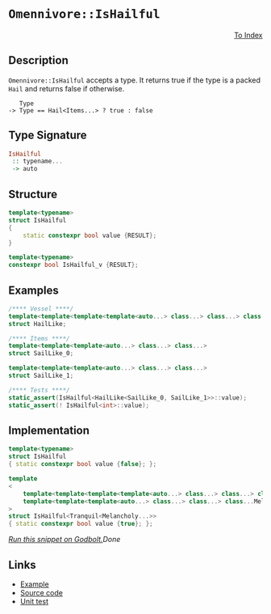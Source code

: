 <!-- Copyright 2024 Feng Mofan
SPDX-License-Identifier: Apache-2.0 -->

# `Omennivore::IsHailful`

<p style='text-align: right;'><a href="../../../facilities/metafunctions.md#omennivore-is-hailful">To Index</a></p>

## Description

`Omennivore::IsHailful` accepts a type.
It returns true if the type is a packed `Hail` and returns false if otherwise.

<pre><code>   Type
-> Type == Hail&lt;Items...&gt; ? true : false</code></pre>

## Type Signature

```Haskell
IsHailful
 :: typename...
 -> auto
```

## Structure

```C++
template<typename>
struct IsHailful
{
    static constexpr bool value {RESULT};
}

template<typename>
constexpr bool IsHailful_v {RESULT};
```

## Examples

```C++
/**** Vessel ****/
template<template<template<template<auto...> class...> class...> class...>
struct HailLike;

/**** Items ****/
template<template<template<auto...> class...> class...>
struct SailLike_0;

template<template<template<auto...> class...> class...>
struct SailLike_1;

/**** Tests ****/
static_assert(IsHailful<HailLike<SailLike_0, SailLike_1>>::value);
static_assert(! IsHailful<int>::value);
```

## Implementation

```C++
template<typename>
struct IsHailful
{ static constexpr bool value {false}; };

template
<
    template<template<template<template<auto...> class...> class...> class...> class Tranquil,
    template<template<template<auto...> class...> class...> class...Melancholy
>
struct IsHailful<Tranquil<Melancholy...>>
{ static constexpr bool value {true}; };
```

[*Run this snippet on Godbolt.*](https://godbolt.org/#z:OYLghAFBqd5QCxAYwPYBMCmBRdBLAF1QCcAaPECAMzwBtMA7AQwFtMQByARg9KtQYEAysib0QXACx8BBAKoBnTAAUAHpwAMvAFYTStJg1DIApACYAQuYukl9ZATwDKjdAGFUtAK4sGISRqkrgAyeAyYAHI%2BAEaYxCAAzNIADqgKhE4MHt6%2B/oGp6Y4CoeFRLLHxSbaY9kUMQgRMxATZPn4B1bWZDU0EJZExcYnSCo3Nrbkdo739ZRXDAJS2qF7EyOwcAPQAVLt7%2BweHe5smGgCCO3sA1ACSLMn0bIJMdVf7J%2BeXR99HH2enZwImHuBiBJgSbgIAE9koxWJhwdgAaNiF4HLcFAAJJh0KheWgAkwAdgsV2mjmQVzQDFGmFUyWIV2iqE8VwAbmIvJgrsSLFQxEpiQARcGk4WiwnnIEgl4I87gtwAq7Kq7Sh6yhVq0EIiFajW64HqsEQpheIgAOktiKpBgUCkt5utyFt9qtCWwNqYdodTpdVwAKsRDABHLx0UhKlV642Qw3azVx/VuU0Wt0e51e12O92e71p3NZgCyNUMyAQnihhPdyIIqPRNyxONoeIJEMDIbDrbcxYMDDLFZ91er8pJZMaFKpAlp9MZzNZHO83N5ta54oSYqJIvXkouP2%2Bfy%2B2yu2FUrAe3PeAMPe%2BOO8PVwAapg7TU3repYmY9GdbGZV/Pz%2BKaoIO6YuiBBbgRmebZki5womiBBXNidChAA1jqVjyp8%2By3NKChvrsfzfgmf4/sRJpmsB%2BZQVmvqZiBNZ1ohQhNmhmAAPoaBKWGAgBJFGmRfEUamMEQdRYFpoxCFXCxKF4Oh7FcNx/zYdc/rPgQ%2BGXnB454Mg7GZnEBAQA2yHNviCpmWxCqybQbGcaQMmsfJHFKUO2AgCAC5cgsynknpBkvs0EBgGAGJmS2CphAQiKed5mC%2BeuHBLLQnAAKy8H4HBaKQqCcIqljWGSKxrEuZgJDwpAEJoyVLKhIBpZI5oaAAHGYZgAJwdVwaWtS1XBEkS0ipRwki8CwEgaIEWU5XlHC8AoICBNV2XJaQcCwDAiAgCsBDJGa5CUGg9x0HEETwpwqgtQAbAAtNdkhXMAyCUlI5pmLwmD4EQxB4Ogej8IIIhiOwUgyIIigqOoq2kLoXCkAA7kGyScDwKXpZlNW5ZwADyZr7YhqBUFcV13Q9T0vVcb1mFcEAeCd9CMuYFULLwK1aEsEBIMdySnWQFAQDzfMgMAUhmHwdBAsQi0QNEWPRGETRQqjvAK8wxBQjj0TaJgDgq6Qx1PAQOMMLQysw1g0ReMAya0LQi3cLwWAsIYwDiBbeDELrjhss%2BWN0rrZobJV0U1FjtB4NEQYax4WBY7WeATY7pC%2B8QzJKEKwKuxHRg1UsVAGMACgPngmAIzjsJZZVgPCKI4hgzXkNqFjcP6K7KDWNY%2BiR4tkBLKgyR1A7t2jOg4JCqYhWWGYs2p79WC9xASx2N7mQuAw7ieG0eghGEAzlEM8MFBkAgTH4R9pCfDCzIM8TwyvDjdGMLRb7k981KvAg9M0N8H3ftjPzPnoaYP895zEPsvEq6wJDow4BlUgM1eBzRJjde6j1nqvSajTCAuBCAkB5OVLgrMqp5yWAgTATAsDxCXqQeqkgEjmg6gkIaGhJBmEkNdKaaVrodX0JwMapAJoVXNNdLg10WodX6tdRqPUmHXQQVjOaC0lokNWpzLaXMdr4wOgLIWjNzpsE4E0FgbIiS3SYJ6IwVMOrmi4M1T630SB/QBrIYG9dpCNyUM3GGuhxZIyYCjR2sD4GIOxhwPGe0zRXCJigsmj0MxWK4DYuxGhab015ozAhCQzDEPZmtTRei4iHUFqgBmQwEmi26oEGgtApYyzljDNWSt9ZNI1lrHWetk6G0YMbU25scqW2trbe2%2BtnbZw2AMz2q9fYOxygHZAQd9ahxGjlCOUclaxwmWzX6SdKqp3TpgTOLsjA51AGovghdi6l3LpXfWNc3Ggw8bIJu0Mcq%2BLbrnSeVhLDd2iIvfug9MjD1HuPL51gZ5ILnn9P2fdOifz8BAVwQD4a71KLfPQx86jItIJizIv95jvy6F/QBr9z5wsfsSmYYD0X3xJTkMlIC%2BjUr/jA5YqxoFEL4XAzGMNkGkzQZY4A1jbHNVprgn6WSiFs1IaQchlChg0JGgIoRNjWFEjSh1QaSR2EPXhqEpRtgVF5PUfATRu0CbFMKcQAxGxjHkxYAoNklI2RJPNNqUYDi8HzxcUDOujzwbyC8a8nQiREbIxVsEnls1cbaMJsTVQ9rHXOtde6xCdNSkZLiFkhIuS87rW5hmvmlrC2My8sgZIyR2Iuo6uxVN7EE0eMlnEep8tFYaxaW2zW2tvb626YIE2ZssaDJtmIEZycxknK2aQfAXtH4zP9qoQOQIlmCDDjDNZ0coSbPjjs/W%2By0iHKzicsIZyOYXKYEXEuZcK6MDua4v1EgnkQyDS3UNvZjCdx%2BWs/5uVAVTk4JsUeHcp4WAhblKFC94DLw/hShFSLSU7w3viw%2BOLL5YoQxfQoeLmUEvJXUb%2BL96XAJg/h5%2ByH/6MuxYy8jrKFBQNBpGhRvLOAk0TU69kKbZSjDFY4pmhDc1qLIRQqhlBYHKpAJ1c0CQEhpV6pILgU1pNEnEUx6N81DXLRlXQtKjCBpEimi1SQ3UuBtTMPIkaCQo1IM4NKwTXKPqqes%2Bp41SxU7pGcJIIAA%3D)$Done$

## Links

- [Example](../../../code/facilities/metafunctions/omennivore/is_hailful/implementation.hpp)
- [Source code](../../../../conceptrodon/omennivore/is_hailful.hpp)
- [Unit test](../../../../tests/unit/metafunctions/omennivore/is_hailful.test.hpp)
